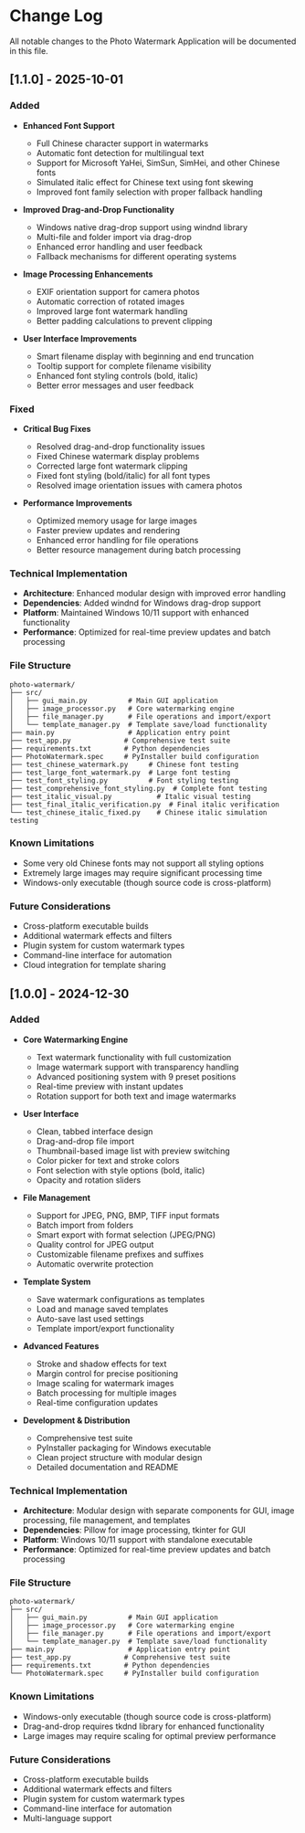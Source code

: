 # Change Log

All notable changes to the Photo Watermark Application will be documented in this file.

## [1.1.0] - 2025-10-01

### Added
- **Enhanced Font Support**
  - Full Chinese character support in watermarks
  - Automatic font detection for multilingual text
  - Support for Microsoft YaHei, SimSun, SimHei, and other Chinese fonts
  - Simulated italic effect for Chinese text using font skewing
  - Improved font family selection with proper fallback handling

- **Improved Drag-and-Drop Functionality**
  - Windows native drag-drop support using windnd library
  - Multi-file and folder import via drag-drop
  - Enhanced error handling and user feedback
  - Fallback mechanisms for different operating systems

- **Image Processing Enhancements**
  - EXIF orientation support for camera photos
  - Automatic correction of rotated images
  - Improved large font watermark handling
  - Better padding calculations to prevent clipping

- **User Interface Improvements**
  - Smart filename display with beginning and end truncation
  - Tooltip support for complete filename visibility
  - Enhanced font styling controls (bold, italic)
  - Better error messages and user feedback

### Fixed
- **Critical Bug Fixes**
  - Resolved drag-and-drop functionality issues
  - Fixed Chinese watermark display problems
  - Corrected large font watermark clipping
  - Fixed font styling (bold/italic) for all font types
  - Resolved image orientation issues with camera photos

- **Performance Improvements**
  - Optimized memory usage for large images
  - Faster preview updates and rendering
  - Enhanced error handling for file operations
  - Better resource management during batch processing

### Technical Implementation
- **Architecture**: Enhanced modular design with improved error handling
- **Dependencies**: Added windnd for Windows drag-drop support
- **Platform**: Maintained Windows 10/11 support with enhanced functionality
- **Performance**: Optimized for real-time preview updates and batch processing

### File Structure
```
photo-watermark/
├── src/
│   ├── gui_main.py          # Main GUI application
│   ├── image_processor.py   # Core watermarking engine
│   ├── file_manager.py      # File operations and import/export
│   └── template_manager.py  # Template save/load functionality
├── main.py                  # Application entry point
├── test_app.py             # Comprehensive test suite
├── requirements.txt        # Python dependencies
├── PhotoWatermark.spec     # PyInstaller build configuration
├── test_chinese_watermark.py     # Chinese font testing
├── test_large_font_watermark.py  # Large font testing
├── test_font_styling.py          # Font styling testing
├── test_comprehensive_font_styling.py  # Complete font testing
├── test_italic_visual.py           # Italic visual testing
├── test_final_italic_verification.py  # Final italic verification
└── test_chinese_italic_fixed.py    # Chinese italic simulation testing
```

### Known Limitations
- Some very old Chinese fonts may not support all styling options
- Extremely large images may require significant processing time
- Windows-only executable (though source code is cross-platform)

### Future Considerations
- Cross-platform executable builds
- Additional watermark effects and filters
- Plugin system for custom watermark types
- Command-line interface for automation
- Cloud integration for template sharing

## [1.0.0] - 2024-12-30

### Added
- **Core Watermarking Engine**
  - Text watermark functionality with full customization
  - Image watermark support with transparency handling
  - Advanced positioning system with 9 preset positions
  - Real-time preview with instant updates
  - Rotation support for both text and image watermarks

- **User Interface**
  - Clean, tabbed interface design
  - Drag-and-drop file import
  - Thumbnail-based image list with preview switching
  - Color picker for text and stroke colors
  - Font selection with style options (bold, italic)
  - Opacity and rotation sliders

- **File Management**
  - Support for JPEG, PNG, BMP, TIFF input formats
  - Batch import from folders
  - Smart export with format selection (JPEG/PNG)
  - Quality control for JPEG output
  - Customizable filename prefixes and suffixes
  - Automatic overwrite protection

- **Template System**
  - Save watermark configurations as templates
  - Load and manage saved templates
  - Auto-save last used settings
  - Template import/export functionality

- **Advanced Features**
  - Stroke and shadow effects for text
  - Margin control for precise positioning
  - Image scaling for watermark images
  - Batch processing for multiple images
  - Real-time configuration updates

- **Development & Distribution**
  - Comprehensive test suite
  - PyInstaller packaging for Windows executable
  - Clean project structure with modular design
  - Detailed documentation and README

### Technical Implementation
- **Architecture**: Modular design with separate components for GUI, image processing, file management, and templates
- **Dependencies**: Pillow for image processing, tkinter for GUI
- **Platform**: Windows 10/11 support with standalone executable
- **Performance**: Optimized for real-time preview updates and batch processing

### File Structure
```
photo-watermark/
├── src/
│   ├── gui_main.py          # Main GUI application
│   ├── image_processor.py   # Core watermarking engine
│   ├── file_manager.py      # File operations and import/export
│   └── template_manager.py  # Template save/load functionality
├── main.py                  # Application entry point
├── test_app.py             # Comprehensive test suite
├── requirements.txt        # Python dependencies
└── PhotoWatermark.spec     # PyInstaller build configuration
```

### Known Limitations
- Windows-only executable (though source code is cross-platform)
- Drag-and-drop requires tkdnd library for enhanced functionality
- Large images may require scaling for optimal preview performance

### Future Considerations
- Cross-platform executable builds
- Additional watermark effects and filters
- Plugin system for custom watermark types
- Command-line interface for automation
- Multi-language support